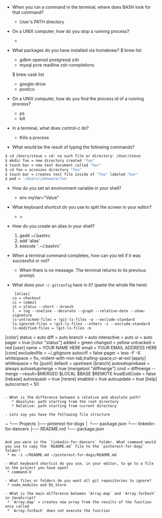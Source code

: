 - When you run a command in the terminal, where does BASH look for that command?
    * User's PATH directory

- On a UNIX computer, how do you stop a running process?
    * <CTRL><C>

- What packages do you have installed via homebrew?
    $ brew list
    * gdbm		openssl		postgresql	zsh
    * mysql		pcre		readline	zsh-completions

    $ brew cask list
    * google-drive
    * postico

- On a UNIX computer, how do you find the process id of a running process?
    * ps
    * kill <process-number>

- In a terminal, what does control-c do?
    * Kills a process

- What would be the result of typing the following commands?
```sh
$ cd /Users/steve = cd: no such file or directory: /User/steve
$ mkdir foo = new directory created "foo"
$ touch bar = new text document called "bar"
$ cd foo = accesses directory "foo"
$ touch bar = creates text file inside of "foo" labeled "bar"
$ pwd = '/Users/johnware/foo'
```
- How do you set an environment variable in your shell?
   * env myVar="Value"

- What keyboard shortcut do you use to split the screen in your editor?
   * <command-k> + <arrow key>

- How do you create an alias in your shell?
   1. gedit ~/.bashrc
   2. add 'alias'
   3. execute '. ~/.bashrc'

- When a terminal command completes, how can you tell if it was successful or not?
   * When there is no message. The terminal returns to its previous prompt.

- What does your `~/.gitconfig` have in it? (paste the whole file here)
  ```
   [alias]
  co = checkout
  ci = commit
  st = status --short --branch
  l  = log --oneline --decorate --graph --relative-date --show-signature
  ls-untracked-files = !git-ls-files -o --exclude-standard
  ls-ignored-files = !git-ls-files --others -i --exclude-standard
  ls-modified-files = !git-ls-files -m
[color]
  status = auto
  diff = auto
  branch = auto
  interactive = auto
  ui = auto
  pager = true
[color "status"]
  added = green
  changed = yellow
  untracked = red
[user]
  name = YOUR NAME HERE
  email = YOUR EMAIL ADDRESS HERE
[core]
  excludesfile = ~/.gitignore
  autocrlf = false
  pager = less -F -X
  whitespace = fix,-indent-with-non-tab,trailing-space,cr-at-eol
[apply]
  whitespace = fix
[push]
  default = upstream
[branch]
  autosetuprebase = always
  autosetupmerge = true
[mergetool "diffmerge"]
  cmd = diffmerge --merge --result=$MERGED $LOCAL $BASE $REMOTE
  trustExitCode = false
[rebase]
  autosquash = true
[rerere]
  enabled = true
  autoupdate = true
[help]
  autocorrect = 50
```

- What is the difference between a relative and absolute path?
   * Absolute: path starting from the root directory
   * Relative: path starting from current directory

- Lets say you have the following file structure

  ```
  ~
  └── Projects
      ├── pinterest-for-dogs
      │   └── package.json
      └── linkedin-for-dancers
          ├── README.md
          └── package.json
  ```

  And you were in the `linkedin-for-dancers` folder. What command would you use to copy the `README.md` file to the `pinterest-for-dogs` folder?
   * mv -i ~/README.md ~/pinterest-for-dogs/README.md

- What keyboard shortcut do you use, in your editor, to go to a file in the project you have open?
   * command-O

- What files or folders do you want all git repositories to ignore?
   * node_modules and DS_Store

- What is the main difference between `Array.map` and `Array.forEach` in JavaScript?
   * `Array.map` = creates new array from the results of the function once called
   * `Array.forEach` does not execute the function
